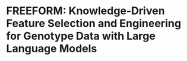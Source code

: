 # FREEFORM: Knowledge-Driven Feature Selection and Engineering for Genotype Data with Large Language Models
